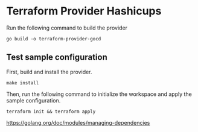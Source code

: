 # Terraform Provider Hashicups

Run the following command to build the provider

```shell
go build -o terraform-provider-gocd
```

## Test sample configuration

First, build and install the provider.

```shell
make install
```

Then, run the following command to initialize the workspace and apply the sample configuration.

```shell
terraform init && terraform apply
```

https://golang.org/doc/modules/managing-dependencies